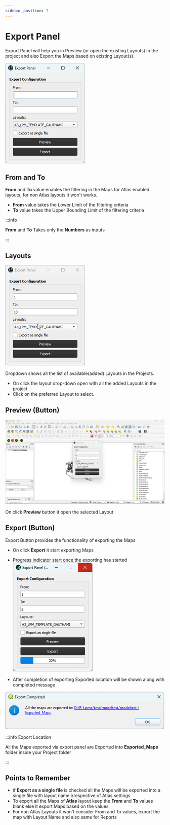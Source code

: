 ```yaml
---
sidebar_position: 7
---
```


# Export Panel

Export Panel will help you in Preview (or open the existing Layouts) in the project and also Export the Maps based on existing Layout(s).

![export_panel](../img/export_panel.png)

## From and To

**From** and **To** value enables the filtering in the Maps for Atlas enabled layouts, for non Atlas layouts it won't works.

- **From** value takes the Lower Limit of the filtering criteria
- **To** value takes the Upper Bounding Limit of the filtering criteria

:::info

**From** and **To** Takes only the **Numbers** as inputs

:::

## Layouts

![export_panel_layouts](../img/export_panel_layouts.gif)

Dropdown shows all the list of available(added) Layouts in the Projects.

- On click the layout drop-down open with all the added Layouts in the project
- Click on the preferred Layout to select.

## Preview (Button)

![export_panel_preview](../img/export_panel_preview.gif)

On click **Preview** button it open the selected Layout

## Export (Button)

Export Button provides the functionality of exporting the Maps

- On click **Export** it start exporting Maps

- Progress indicator start once the exporting has started
  ![export_progress](../img/export_progress.png)

- After completion of exporting Exported location will be shown along with completed message

![export_progress_completed](../img/export_progress_completed.png)

:::info Export Location

All the Maps exported via export panel are Exported into **Exported_Maps** folder inside your Project folder

:::

## Points to Remember

- if **Export as a single file** is checked all the Maps will be exported into a single file with layout name irrespective of Atlas settings
- To export all the Maps of **Atlas** layout keep the **From** and **To** values blank else it export Maps based on the values
- For non Atlas Layouts it won't consider From and To values, export the map with Layout Name and also same for Reports
